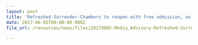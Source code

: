 ```yaml
---
layout: post
title: 'Refreshed-Surrender-Chambers to reopen with free admission, as part of Fort Siloso enhancements'
date: 2017-06-05T00:00:00.000Z
file_url: /resources/news/files/20170605-Media_Advisory-Refreshed-Surrender-Chambers-to-reopen-with-free-admission-as-part-of-Fort-Siloso-enhancements.pdf

---
```


